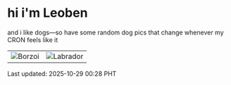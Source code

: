 # hi i'm Leoben

and i like dogs—so have some random dog pics that change whenever my CRON feels like it

|  |  |
|--------|----------|
| ![Borzoi](https://random-dog-vercel.vercel.app/api/random-borzoi?v=1761668899) | ![Labrador](https://random-dog-vercel.vercel.app/api/random-labrador?v=1761668899) |

Last updated: 2025-10-29 00:28 PHT
